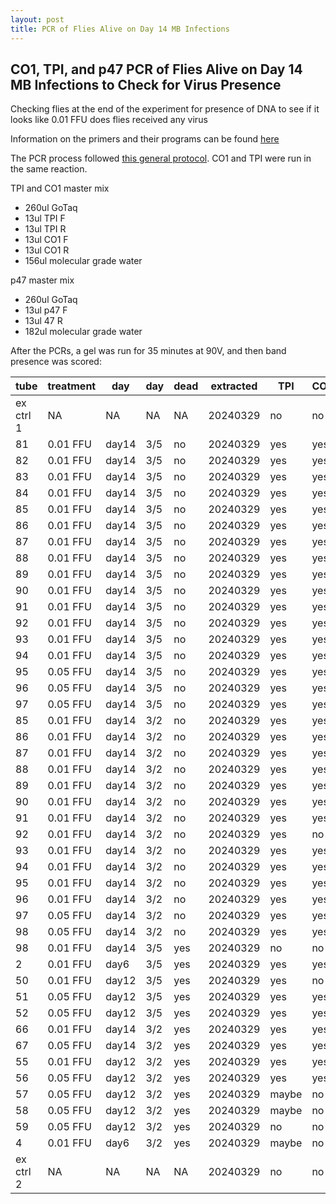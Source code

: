 ```yaml
---
layout: post
title: PCR of Flies Alive on Day 14 MB Infections 
---
```


## CO1, TPI, and p47 PCR of Flies Alive on Day 14 MB Infections to Check for Virus Presence 

Checking flies at the end of the experiment for presence of DNA to see if it looks like 0.01 FFU does flies received any virus 

Information on the primers and their programs can be found [here](https://docs.google.com/spreadsheets/d/1IaLLjsa4SXJr90wUi8xyE1dYvWmHsbThSz3d8N9KaK0/edit#gid=0)

The PCR process followed [this general protocol](https://github.com/meschedl/Unckless_Lab_Resources/blob/main/protocols/PCR_protocol_general.md). CO1 and TPI were run in the same reaction. 

TPI and CO1 master mix 
- 260ul GoTaq
- 13ul TPI F
- 13ul TPI R
- 13ul CO1 F
- 13ul CO1 R
- 156ul molecular grade water 

p47 master mix 
- 260ul GoTaq
- 13ul p47 F
- 13ul 47 R
- 182ul molecular grade water 


After the PCRs, a gel was run for 35 minutes at 90V, and then band presence was scored: 

| tube      | treatment | day   | day | dead | extracted | TPI   | CO1 | p47 |
|-----------|-----------|-------|-----|------|-----------|-------|-----|-----|
| ex ctrl 1 | NA        | NA    | NA  | NA   | 20240329  | no    | no  | no  |
| 81        | 0.01 FFU  | day14 | 3/5 | no   | 20240329  | yes   | yes | no  |
| 82        | 0.01 FFU  | day14 | 3/5 | no   | 20240329  | yes   | yes | no  |
| 83        | 0.01 FFU  | day14 | 3/5 | no   | 20240329  | yes   | yes | no  |
| 84        | 0.01 FFU  | day14 | 3/5 | no   | 20240329  | yes   | yes | yes |
| 85        | 0.01 FFU  | day14 | 3/5 | no   | 20240329  | yes   | yes | no  |
| 86        | 0.01 FFU  | day14 | 3/5 | no   | 20240329  | yes   | yes | no  |
| 87        | 0.01 FFU  | day14 | 3/5 | no   | 20240329  | yes   | yes | no  |
| 88        | 0.01 FFU  | day14 | 3/5 | no   | 20240329  | yes   | yes | no  |
| 89        | 0.01 FFU  | day14 | 3/5 | no   | 20240329  | yes   | yes | no  |
| 90        | 0.01 FFU  | day14 | 3/5 | no   | 20240329  | yes   | yes | no  |
| 91        | 0.01 FFU  | day14 | 3/5 | no   | 20240329  | yes   | yes | no  |
| 92        | 0.01 FFU  | day14 | 3/5 | no   | 20240329  | yes   | yes | no  |
| 93        | 0.01 FFU  | day14 | 3/5 | no   | 20240329  | yes   | yes | no  |
| 94        | 0.01 FFU  | day14 | 3/5 | no   | 20240329  | yes   | yes | no  |
| 95        | 0.05 FFU  | day14 | 3/5 | no   | 20240329  | yes   | yes | yes |
| 96        | 0.05 FFU  | day14 | 3/5 | no   | 20240329  | yes   | yes | yes |
| 97        | 0.05 FFU  | day14 | 3/5 | no   | 20240329  | yes   | yes | no  |
| 85        | 0.01 FFU  | day14 | 3/2 | no   | 20240329  | yes   | yes | no  |
| 86        | 0.01 FFU  | day14 | 3/2 | no   | 20240329  | yes   | yes | no  |
| 87        | 0.01 FFU  | day14 | 3/2 | no   | 20240329  | yes   | yes | no  |
| 88        | 0.01 FFU  | day14 | 3/2 | no   | 20240329  | yes   | yes | no  |
| 89        | 0.01 FFU  | day14 | 3/2 | no   | 20240329  | yes   | yes | no  |
| 90        | 0.01 FFU  | day14 | 3/2 | no   | 20240329  | yes   | yes | no  |
| 91        | 0.01 FFU  | day14 | 3/2 | no   | 20240329  | yes   | yes | no  |
| 92        | 0.01 FFU  | day14 | 3/2 | no   | 20240329  | yes   | no  | yes |
| 93        | 0.01 FFU  | day14 | 3/2 | no   | 20240329  | yes   | yes | yes |
| 94        | 0.01 FFU  | day14 | 3/2 | no   | 20240329  | yes   | yes | yes |
| 95        | 0.01 FFU  | day14 | 3/2 | no   | 20240329  | yes   | yes | no  |
| 96        | 0.01 FFU  | day14 | 3/2 | no   | 20240329  | yes   | yes | yes |
| 97        | 0.05 FFU  | day14 | 3/2 | no   | 20240329  | yes   | yes | yes |
| 98        | 0.05 FFU  | day14 | 3/2 | no   | 20240329  | yes   | yes | yes |
| 98        | 0.01 FFU  | day14 | 3/5 | yes  | 20240329  | no    | no  | no  |
| 2         | 0.01 FFU  | day6  | 3/5 | yes  | 20240329  | yes   | yes | yes |
| 50        | 0.01 FFU  | day12 | 3/5 | yes  | 20240329  | yes   | no  | yes |
| 51        | 0.05 FFU  | day12 | 3/5 | yes  | 20240329  | yes   | yes | yes |
| 52        | 0.05 FFU  | day12 | 3/5 | yes  | 20240329  | yes   | yes | yes |
| 66        | 0.01 FFU  | day14 | 3/2 | yes  | 20240329  | yes   | yes | yes |
| 67        | 0.05 FFU  | day14 | 3/2 | yes  | 20240329  | yes   | yes | yes |
| 55        | 0.01 FFU  | day12 | 3/2 | yes  | 20240329  | yes   | yes | yes |
| 56        | 0.05 FFU  | day12 | 3/2 | yes  | 20240329  | yes   | yes | yes |
| 57        | 0.05 FFU  | day12 | 3/2 | yes  | 20240329  | maybe | no  | yes |
| 58        | 0.05 FFU  | day12 | 3/2 | yes  | 20240329  | maybe | no  | yes |
| 59        | 0.05 FFU  | day12 | 3/2 | yes  | 20240329  | no    | no  | yes |
| 4         | 0.01 FFU  | day6  | 3/2 | yes  | 20240329  | maybe | no  | no  |
| ex ctrl 2 | NA        | NA    | NA  | NA   | 20240329  | no    | no  | no  |

